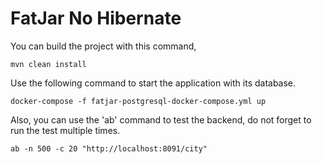 # FatJar No Hibernate

You can build the project with this command,

```
mvn clean install 
```

Use the following command to start the application with its database.

```
docker-compose -f fatjar-postgresql-docker-compose.yml up
```

Also, you can use the 'ab' command to test the backend, do not forget to run the test multiple times.

```
ab -n 500 -c 20 "http://localhost:8091/city"
```
